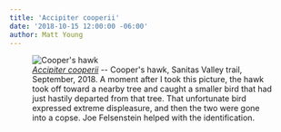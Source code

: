 ```yaml
---
title: 'Accipiter cooperii'
date: '2018-10-15 12:00:00 -06:00'
author: Matt Young
---
```

<figure>
<img src="{{ site.baseurl }}/uploads/2018/IMG_2531_Coopers_Hawk_600.jpg" alt="Cooper's hawk"/>
<figcaption>
<a href="https://www.allaboutbirds.org/guide/Coopers_Hawk/id"><i>Accipiter cooperii</i></a> -- Cooper's hawk, Sanitas Valley trail, September, 2018. A moment after I took this picture, the hawk took off toward a nearby tree and caught a smaller bird that had just hastily departed from that tree. That unfortunate bird expressed extreme displeasure, and then the two were gone into a copse. Joe Felsenstein helped with the identification.
</figcaption>
</figure>
